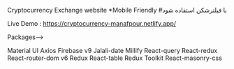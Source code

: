 
Cryptocurrency Exchange website
*Mobile Friendly
#با فیلترشکن استفاده شود

Live Demo : https://cryptocurrency-manafpour.netlify.app/



Packages-->

Material UI
Axios
Firebase v9
Jalali-date
Millify
React-query
React-redux
React-router-dom v6
Redux
React-table
Redux Toolkit
React-masonry-css

